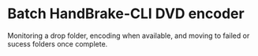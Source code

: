 Batch HandBrake-CLI DVD encoder
========================
Monitoring a drop folder, encoding when available, and moving to failed or sucess folders once complete. 

